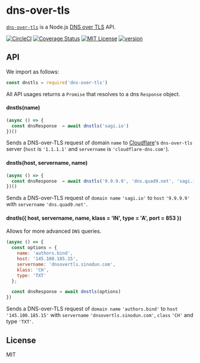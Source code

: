 # dns-over-tls

[`dns-over-tls`](https://www.npmjs.com/package/dns-over-tls) is a Node.js [DNS over TLS](https://en.wikipedia.org/wiki/DNS_over_TLS) API.

[![CircleCI](https://circleci.com/gh/sagi/node-dns-over-tls.svg?style=svg)](https://circleci.com/gh/sagi/node-dns-over-tls)
[![Coverage Status](https://coveralls.io/repos/github/sagi/node-dns-over-tls/badge.svg?branch=master)](https://coveralls.io/github/sagi/node-dns-over-tls?branch=master)
[![MIT License](https://img.shields.io/npm/l/dns-over-tls.svg?style=flat-square)](http://opensource.org/licenses/MIT)
[![version](https://img.shields.io/npm/v/dns-over-tls.svg?style=flat-square)](http://npm.im/dns-over-tls)

## API

We import as follows:
~~~js
const dnstls = require('dns-over-tls')
~~~

All API usages returns a `Promise` that resolves to a dns `Response` object.

####  dnstls(name)
~~~js
(async () => {
  const dnsResponse  = await dnstls('sagi.io')
})()
~~~

Sends a DNS-over-TLS request of domain `name` to
[Cloudflare](https://developers.cloudflare.com/1.1.1.1/dns-over-tls/)'s
`dns-over-tls` server (`host` is `'1.1.1.1'` and `servername` is `'cloudflare-dns.com'`).

####  dnstls(host, servername, name)
~~~js
(async () => {
  const dnsResponse  = await dnstls('9.9.9.9', 'dns.quad9.net', 'sagi.io')
})()
~~~
Sends a DNS-over-TLS request of `domain name` `'sagi.io'` to `host` `'9.9.9.9'` with
`servername` `'dns.quad9.net'`.

####  dnstls({ host, servername, name, klass = 'IN', type = 'A', port = 853 })
Allows for more advanced `DNS` queries.

~~~js
(async () => {
  const options = {
    name: 'authors.bind',
    host: '145.100.185.15',
    servername: 'dnsovertls.sinodun.com',
    klass: 'CH',
    type: 'TXT'
  };

  const dnsResponse = await dnstls(options)
})
~~~
Sends a DNS-over-TLS request of `domain name` `'authors.bind'` to `host` `'145.100.185.15'` with
`servername` `'dnsovertls.sinodun.com'`, `class` `'CH'` and type `'TXT'`.

## License
MIT
